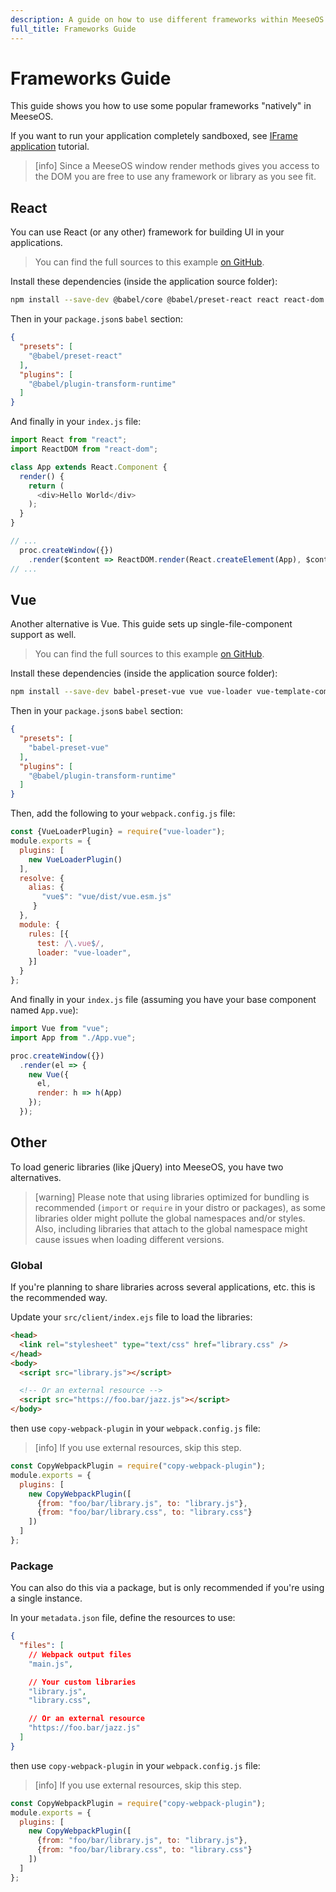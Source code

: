 ```yaml
---
description: A guide on how to use different frameworks within MeeseOS
full_title: Frameworks Guide
---
```


# Frameworks Guide

This guide shows you how to use some popular frameworks "natively" in MeeseOS.

If you want to run your application completely sandboxed, see
[IFrame application](../../tutorial/iframe/README.md) tutorial.

> [info] Since a MeeseOS window render methods gives you access to
> the DOM you are free to use any framework or library as you see fit.

## React

You can use React (or any other) framework for building UI in your applications.

> You can find the full sources to this example [on GitHub](https://github.com/os-js/osjs-example-react-application).

Install these dependencies (inside the application source folder):

```bash
npm install --save-dev @babel/core @babel/preset-react react react-dom
```

Then in your `package.json`s `babel` section:

```json
{
  "presets": [
    "@babel/preset-react"
  ],
  "plugins": [
    "@babel/plugin-transform-runtime"
  ]
}
```

And finally in your `index.js` file:

```javascript
import React from "react";
import ReactDOM from "react-dom";

class App extends React.Component {
  render() {
    return (
      <div>Hello World</div>
    );
  }
}

// ...
  proc.createWindow({})
    .render($content => ReactDOM.render(React.createElement(App), $content));
// ...
```

## Vue

Another alternative is Vue. This guide sets up single-file-component support as well.

> You can find the full sources to this example [on GitHub](https://github.com/os-js/osjs-example-vue-application).

Install these dependencies (inside the application source folder):

```bash
npm install --save-dev babel-preset-vue vue vue-loader vue-template-compiler webpack
```

Then in your `package.json`s `babel` section:

```json
{
  "presets": [
    "babel-preset-vue"
  ],
  "plugins": [
    "@babel/plugin-transform-runtime"
  ]
}
```

Then, add the following to your `webpack.config.js` file:

```javascript
const {VueLoaderPlugin} = require("vue-loader");
module.exports = {
  plugins: [
    new VueLoaderPlugin()
  ],
  resolve: {
    alias: {
       "vue$": "vue/dist/vue.esm.js"
     }
  },
  module: {
    rules: [{
      test: /\.vue$/,
      loader: "vue-loader",
    }]
  }
};
```

And finally in your `index.js` file (assuming you have your base component named `App.vue`):

```javascript
import Vue from "vue";
import App from "./App.vue";

proc.createWindow({})
  .render(el => {
    new Vue({
      el,
      render: h => h(App)
    });
  });
```

## Other

To load generic libraries (like jQuery) into MeeseOS, you have two alternatives.

> [warning] Please note that using libraries optimized for bundling is recommended (`import` or `require` in your distro or packages), as some libraries older might pollute the global namespaces and/or styles. Also, including libraries that attach to the global namespace might cause issues when loading different versions.

### Global

If you're planning to share libraries across several applications, etc. this is the recommended way.

Update your `src/client/index.ejs` file to load the libraries:

```html
<head>
  <link rel="stylesheet" type="text/css" href="library.css" />
</head>
<body>
  <script src="library.js"></script>

  <!-- Or an external resource -->
  <script src="https://foo.bar/jazz.js"></script>
</body>
```

then use `copy-webpack-plugin` in your `webpack.config.js` file:

> [info] If you use external resources, skip this step.

```javascript
const CopyWebpackPlugin = require("copy-webpack-plugin");
module.exports = {
  plugins: [
    new CopyWebpackPlugin([
      {from: "foo/bar/library.js", to: "library.js"},
      {from: "foo/bar/library.css", to: "library.css"}
    ])
  ]
};
```

### Package

You can also do this via a package, but is only recommended if you're using a single instance.

In your `metadata.json` file, define the resources to use:

```json
{
  "files": [
    // Webpack output files
    "main.js",

    // Your custom libraries
    "library.js",
    "library.css",

    // Or an external resource
    "https://foo.bar/jazz.js"
  ]
}
```

then use `copy-webpack-plugin` in your `webpack.config.js` file:

> [info] If you use external resources, skip this step.

```javascript
const CopyWebpackPlugin = require("copy-webpack-plugin");
module.exports = {
  plugins: [
    new CopyWebpackPlugin([
      {from: "foo/bar/library.js", to: "library.js"},
      {from: "foo/bar/library.css", to: "library.css"}
    ])
  ]
};
```
